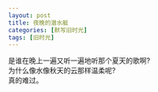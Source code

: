 ```yaml
---
layout: post
title: 夜晚的潜水艇
categories: [默写旧时光]
tags: [旧时光]
---
```

是谁在晚上一遍又听一遍地听那个夏天的歌啊?    
为什么像水像秋天的云那样温柔呢?   
真的难过。   
